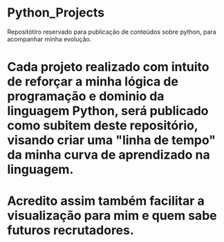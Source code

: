 # Python_Projects
Repositótiro reservado para publicação de conteúdos sobre python, para acompanhar minha evolução.
# Cada projeto realizado com intuito de reforçar a minha lógica de programação e dominio da linguagem Python, será publicado como subitem deste repositório, visando criar uma "linha de tempo" da minha curva de aprendizado na linguagem. 
# Acredito assim também facilitar a visualização para mim e quem sabe futuros recrutadores.
